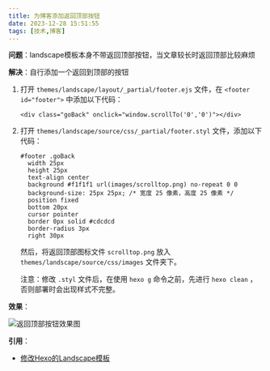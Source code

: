 ```yaml
---
title: 为博客添加返回顶部按钮
date: 2023-12-28 15:51:55
tags: [技术,博客]
---
```




**问题**：landscape模板本身不带返回顶部按钮，当文章较长时返回顶部比较麻烦

**解决**：自行添加一个返回到顶部的按钮

1. 打开 `themes/landscape/layout/_partial/footer.ejs` 文件，在 `<footer id="footer">` 中添加以下代码：

   ```ejs
   <div class="goBack" onclick="window.scrollTo('0','0')"></div>
   ```

2. 打开 `themes/landscape/source/css/_partial/footer.styl` 文件，添加以下代码：

   ```stylus
   #footer .goBack
     width 25px
     height 25px
     text-align center
     background #f1f1f1 url(images/scrolltop.png) no-repeat 0 0
     background-size: 25px 25px; /* 宽度 25 像素，高度 25 像素 */
     position fixed
     bottom 20px
     cursor pointer
     border 0px solid #cdcdcd
     border-radius 3px
     right 30px
   ```
   
   然后，将返回顶部图标文件 `scrolltop.png` 放入 `themes/landscape/source/css/images` 文件夹下。
   
   注意：修改 `.styl` 文件后，在使用 `hexo g` 命令之前，先进行 `hexo clean` ，否则部署时会出现样式不完整。

**效果**：

![返回顶部按钮效果图](https://s2.loli.net/2023/12/28/iqVxAGQScwWFC4U.png)

**引用**：

- [修改Hexo的Landscape模板](https://www.l3f.win/2018/02/14/%E5%AD%A6%E7%9D%80%E4%BF%AE%E6%94%B9Hexo%E7%9A%84Landscape%E6%A8%A1%E6%9D%BF/)

